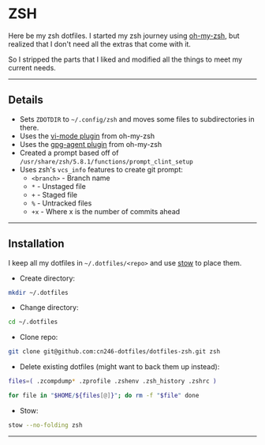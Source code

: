 # ZSH

Here be my zsh dotfiles. I started my zsh journey using [oh-my-zsh](https://ohmyz.sh/),
but realized that I don't need all the extras that come with it.

So I stripped the parts that I liked and modified all the things to meet my current needs.

----

## Details
- Sets `ZDOTDIR` to `~/.config/zsh` and moves some files to subdirectories in there.
- Uses the [vi-mode plugin](https://github.com/ohmyzsh/ohmyzsh/tree/master/plugins/vi-mode) from oh-my-zsh
- Uses the [gpg-agent plugin](https://github.com/ohmyzsh/ohmyzsh/tree/master/plugins/gpg-agent) from oh-my-zsh
- Created a prompt based off of `/usr/share/zsh/5.8.1/functions/prompt_clint_setup`
- Uses zsh's `vcs_info` features to create git prompt:
  - `<branch>` - Branch name
  - `*` - Unstaged file
  - `+` - Staged file
  - `%` - Untracked files
  - `+x` - Where x is the number of commits ahead

----

## Installation
I keep all my dotfiles in `~/.dotfiles/<repo>` and use [stow](https://www.gnu.org/software/stow/) to place them.

- Create directory:
```bash
mkdir ~/.dotfiles
```
- Change directory:
```bash
cd ~/.dotfiles
```
- Clone repo:
```bash
git clone git@github.com:cn246-dotfiles/dotfiles-zsh.git zsh
```
- Delete existing dotfiles (might want to back them up instead):
```bash
files=( .zcompdump* .zprofile .zshenv .zsh_history .zshrc )

for file in "$HOME/${files[@]}"; do rm -f "$file" done
```
- Stow:
```bash
stow --no-folding zsh
```

----
